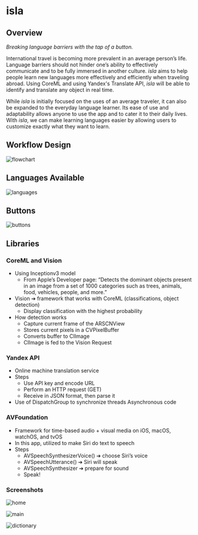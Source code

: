 # isla

## Overview

_Breaking language barriers with the tap of a button._

International travel is becoming more prevalent in an average person’s life. Language barriers should not hinder one’s ability to effectively communicate and to be fully immersed in another culture. _isla_ aims to help people learn new languages more effectively and efficiently when traveling abroad. Using CoreML and using Yandex's Translate API, _isla_ will be able to identify and translate any object in real time.

While _isla_ is initially focused on the uses of an average traveler, it can also be expanded to the everyday language learner. Its ease of use and adaptability allows anyone to use the app and to cater it to their daily lives. With _isla_, we can make learning languages easier by allowing users to customize exactly what they want to learn. 

## Workflow Design

![flowchart](images/flowchart.jpg)



## Languages Available

![languages](images/languages.jpg)



## Buttons

![buttons](images/buttons.jpg)



## Libraries

### CoreML and Vision
- Using Inceptionv3 model
  - From Apple’s Developer page: “Detects the dominant objects present in an image from a set of 1000 categories such as trees, animals, food, vehicles, people, and more.”
- Vision ➔ framework that works with CoreML (classifications, object detection)
  - Display classification with the highest probability
- How detection works
  - Capture current frame of the ARSCNView
  - Stores current pixels in a CVPixelBuffer
  - Converts buffer to CIImage
  - CIImage is fed to the Vision Request

### Yandex API
- Online machine translation service 
- Steps 
  - Use API key and encode URL
  - Perform an HTTP request (GET)
  - Receive in JSON format, then parse it
- Use of DispatchGroup to synchronize threads
Asynchronous code

### AVFoundation 
- Framework for time-based audio + visual media on iOS, macOS, watchOS, and tvOS
- In this app, utilized to make Siri do text to speech
- Steps
  - AVSpeechSynthesizerVoice() ➔ choose Siri’s voice
  - AVSpeechUtterance() ➔ Siri will speak
  - AVSpeechSynthesizer ➔ prepare for sound 
  - Speak!
  
### Screenshots

![home](images/home.jpg)

![main](images/main.jpg)

![dictionary](images/dictionary.jpg)

